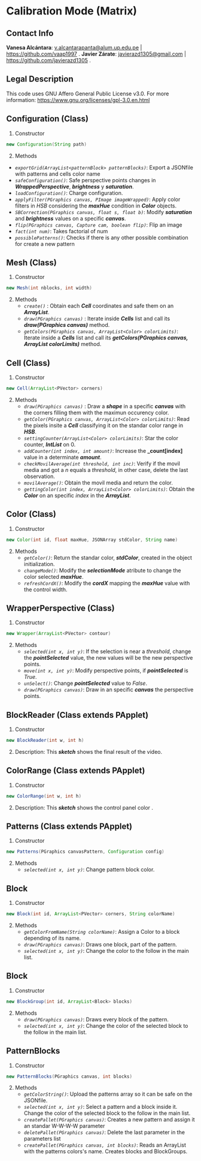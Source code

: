 # **Calibration Mode (Matrix)**

## **Contact Info**
**Vanesa Alcántara**: v.alcantarapanta@alum.up.edu.pe | https://github.com/vaap1997 .
**Javier Zárate**: javierazd1305@gmail.com | https://github.com/javierazd1305 .



## **Legal Description**
This code uses GNU Affero General Public License v3.0. For more information: https://www.gnu.org/licenses/gpl-3.0.en.html


## **Configuration (Class)**
1. Constructor
```java
new Configuration(String path)
```
2. Methods
- *`exportGrid(ArrayList<patternBlock> patternBlocks)`*: Export a JSONfile with patterns and cells color name
- *`safeConfiguration()`*: Safe perspective points changes in **_WrappedPerspective_**, **_brightness_** y **_saturation_**.
- *`loadConfiguration()`*: Charge configuration.
- *`applyFilter(PGraphics canvas, PImage imageWrapped)`*: Apply color filters in *HSB* considering the **_maxHue_** condition in  **_Color_** objects.
- *`SBCorrection(PGraphics canvas, float s, float b)`*: Modify **_saturation_** and **_brightness_** values on a specific **_canvas_**.
- *`flip(PGraphics canvas, Capture cam, boolean flip)`*: Flip an image
- *`fact(int num)`*: Takes factorial of num
- *`possiblePatterns()`*: Checks if there is any other possible combination for create a new pattern


## **Mesh (Class)**
1. Constructor
```java
new Mesh(int nblocks, int width)
```
2. Methods
   - *`create()`* : Obtain each **_Cell_** coordinates and safe them on an **_ArrayList_**.
   - *`draw(PGraphics canvas)`* : Iterate inside **_Cells_** list and call its **_draw(PGraphics canvas)_** method.
   - *`getColors(PGraphics canvas, ArrayList<Color> colorLimits)`*:  Iterate inside a **_Cells_** list and call its **_getColors(PGraphics canvas, ArrayList<Color> colorLimits)_** method.

## **Cell (Class)**
1. Constructor
```java
new Cell(ArrayList<PVector> corners)
```
2. Methods
   - *`draw(PGraphics canvas)`* : Draw a **_shape_**  in a specific **_canvas_** with the corners filling them with the maximun occurency color.
   - *`getColor(PGraphics canvas, ArrayList<Color> colorLimits)`*: Read the pixels insite a **_Cell_** classifying it on the standar color range in **_HSB_**.
   - *`settingCounter(ArrayList<Color> colorLimits)`*: Star the color counter,  **_IntList_** on 0.
   - *`addCounter(int index, int amount)`*: Increase the **_count[index]** value in a determinate **_amount_**.
   - *`checkMovilAverage(int threshold, int inc)`*: Verify if the movil media and got a _n_ equals a _threshold_, in other case, delete the last observation.
   - *`movilAverage()`*: Obtain the movil media and return the color.
   - *`gettingColor(int index, ArrayList<Color> colorLimits)`*:  Obtain the **_Color_** on an specific _index_ in the **_ArrayList<Color>_**.

## **Color (Class)**
1. Constructor
```java
new Color(int id, float maxHue, JSONArray stdColor, String name)
```
2. Methods
    - *`getColor()`*: Return the standar color, **_stdColor_**, created in the object initialization.
    - *`changeMode()`*: Modify the **_selectionMode_** atribute to change the color selected **_maxHue_**.
    - *`refreshCordX()`*: Modify the **_cordX_** mapping the **_maxHue_** value with the control width.

## **WrapperPerspective (Class)**
1. Constructor
```java
new Wrapper(ArrayList<PVector> contour)
```
2. Methods
    - *`selected(int x, int y)`*: If the selection is near a _threshold_, change the **_pointSelected_** value, the new values will be the new perspective points.
    - *`move(int x, int y)`*: Modify perspective points, if **_pointSelected_** is *True*.
    - *`unSelect()`*: Change **_pointSelected_** value to *False*.
    - *`draw(PGraphics canvas)`*: Draw in an specific **_canvas_** the perspective points.

## **BlockReader (Class extends PApplet)**
1. Constructor
```java
new BlockReader(int w, int h)
```
2. Description: This **_sketch_** shows the final result of the video.

## **ColorRange (Class extends PApplet)**
1. Constructor
```java
new ColorRange(int w, int h)
```
2. Description: This **_sketch_** shows the control panel color .


## **Patterns (Class extends PApplet)**
1. Constructor
```java
new Patterns(PGraphics canvasPattern, Configuration config)
```
2. Methods
    - *`selected(int x, int y)`*: Change pattern block color.

## **Block**
1. Constructor
```java
new Block(int id, ArrayList<PVector> corners, String colorName)
```
2. Methods
    - *`getColorFromName(String colorName)`*: Assign a Color to a block depending of its name.
    - *`draw(PGraphics canvas)`*: Draws one block, part of the pattern.
    - *`selected(int x, int y)`*: Change the color to the follow in the main list.

## **Block**
1. Constructor
```java
new BlockGroup(int id, ArrayList<Block> blocks)
```
2. Methods
    - *`draw(PGraphics canvas)`*: Draws every block of the pattern.
    - *`selected(int x, int y)`*: Change the color of the selected block to the follow in the main list.

## **PatternBlocks**
1. Constructor
```java
new PatternBlocks(PGraphics canvas, int blocks)
```
2. Methods
    - *`getColorString()`*: Upload the patterns array so it can be safe on the JSONfile.
    - *`selected(int x, int y)`*: Select a pattern and a block inside it. Change the color of the selected block to the follow in the main list.
    - *`createPallet(PGraphics canvas)`*: Creates a new pattern and assign it an standar W-W-W-W parameter
    - *`deletePallet(PGraphics canvas)`*: Delete the last parameter in the parameters list
    - *`createPallet(PGraphics canvas, int blocks)`*: Reads an ArrayList with the patterns colors's name. Creates blocks and BlockGroups.
